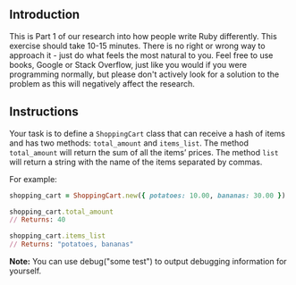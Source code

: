 ## Introduction

This is Part 1 of our research into how people write Ruby differently. This exercise should take 10-15 minutes. There is no right or wrong way to approach it - just do what feels the most natural to you. Feel free to use books, Google or Stack Overflow, just like you would if you were programming normally, but please don't actively look for a solution to the problem as this will negatively affect the research.

## Instructions

Your task is to define a `ShoppingCart` class that can receive a hash of items and has two methods: `total_amount` and `items_list`. The method `total_amount` will return the sum of all the items’ prices. The method `list` will return a string with the name of the items separated by commas.

For example:

```ruby
shopping_cart = ShoppingCart.new({ potatoes: 10.00, bananas: 30.00 })

shopping_cart.total_amount
// Returns: 40

shopping_cart.items_list
// Returns: "potatoes, bananas"
```

**Note:** You can use debug("some test") to output debugging information for yourself.
